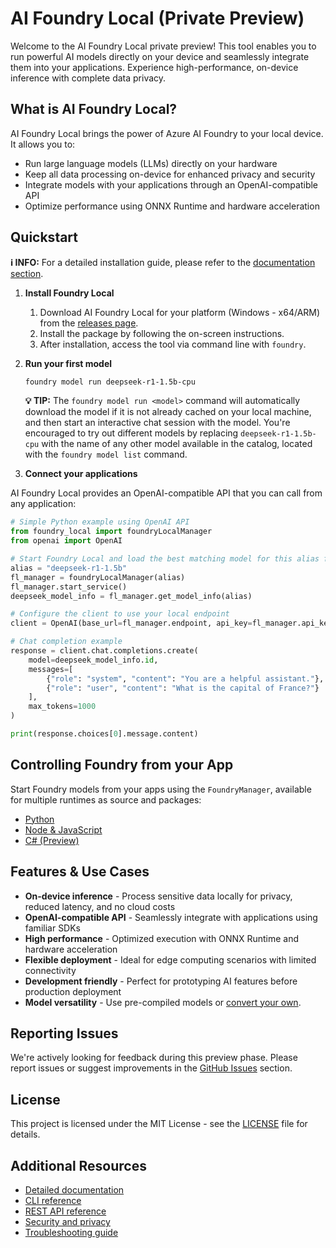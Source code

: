 # AI Foundry Local (Private Preview)

Welcome to the AI Foundry Local private preview! This tool enables you to run powerful AI models directly on your device and seamlessly integrate them into your applications. Experience high-performance, on-device inference with complete data privacy.

## What is AI Foundry Local?

AI Foundry Local brings the power of Azure AI Foundry to your local device. It allows you to:

- Run large language models (LLMs) directly on your hardware
- Keep all data processing on-device for enhanced privacy and security
- Integrate models with your applications through an OpenAI-compatible API
- Optimize performance using ONNX Runtime and hardware acceleration

## Quickstart

**ℹ️ INFO:** For a detailed installation guide, please refer to the [documentation section](./docs/README.md).

1. **Install Foundry Local**

   1. Download AI Foundry Local for your platform (Windows - x64/ARM) from the [releases page](https://github.com/microsoft/Foundry-Local/releases).
   2. Install the package by following the on-screen instructions.
   3. After installation, access the tool via command line with `foundry`.

2. **Run your first model**

   ```bash
   foundry model run deepseek-r1-1.5b-cpu
   ```

   **💡 TIP:** The `foundry model run <model>` command will automatically download the model if it is not already cached on your local machine, and then start an interactive chat session with the model. You're encouraged to try out different models by replacing `deepseek-r1-1.5b-cpu` with the name of any other model available in the catalog, located with the `foundry model list` command.

3. **Connect your applications**

AI Foundry Local provides an OpenAI-compatible API that you can call from any application:

```python
# Simple Python example using OpenAI API
from foundry_local import foundryLocalManager
from openai import OpenAI

# Start Foundry Local and load the best matching model for this alias for this system
alias = "deepseek-r1-1.5b"
fl_manager = foundryLocalManager(alias)
fl_manager.start_service()
deepseek_model_info = fl_manager.get_model_info(alias)

# Configure the client to use your local endpoint
client = OpenAI(base_url=fl_manager.endpoint, api_key=fl_manager.api_key)

# Chat completion example
response = client.chat.completions.create(
    model=deepseek_model_info.id,
    messages=[
        {"role": "system", "content": "You are a helpful assistant."},
        {"role": "user", "content": "What is the capital of France?"}
    ],
    max_tokens=1000
)

print(response.choices[0].message.content)
```

## Controlling Foundry from your App

Start Foundry models from your apps using the `FoundryManager`, available for multiple runtimes as source and
packages:

* [Python](./sdk/python/README.md)
* [Node & JavaScript](./sdk/js/README.md)
* [C# (Preview)](./sdk/cs/src/README.md)

## Features & Use Cases

- **On-device inference** - Process sensitive data locally for privacy, reduced latency, and no cloud costs
- **OpenAI-compatible API** - Seamlessly integrate with applications using familiar SDKs
- **High performance** - Optimized execution with ONNX Runtime and hardware acceleration
- **Flexible deployment** - Ideal for edge computing scenarios with limited connectivity
- **Development friendly** - Perfect for prototyping AI features before production deployment
- **Model versatility** - Use pre-compiled models or [convert your own](./docs/how-to/compile-models-for-foundry-local.md).

## Reporting Issues

We're actively looking for feedback during this preview phase. Please report issues or suggest improvements in the [GitHub Issues](https://github.com/microsoft/Foundry-Local/issues) section.

## License

This project is licensed under the MIT License - see the [LICENSE](LICENSE) file for details.

## Additional Resources

- [Detailed documentation](./docs/README.md)
- [CLI reference](./docs/reference/reference-cli.md)
- [REST API reference](./docs/reference/reference-rest.md)
- [Security and privacy](./docs/reference/reference-security-privacy.md)
- [Troubleshooting guide](./docs/reference/reference-troubleshooting.md)
